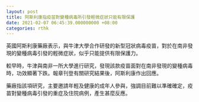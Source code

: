 ```yaml
---
layout: post
title: 阿斯利康指疫苗對變種病毒所引發輕微症狀只能有限保護
date: 2021-02-07 06:45:39.000000000 +08:00
categories: rthk
---
```


英國阿斯利康藥廠表示，與牛津大學合作研發的新型冠狀病毒疫苗，對於在南非發現的變種病毒引發的輕微症狀，似乎只能提供有限保護力。

較早時，牛津與南非一所大學進行研究，發現該款疫苗面對在南非發現的變種病毒時，功效顯著下跌。報章刊登有關研究結果後，阿斯利康作出回應。

藥廠指該項研究，主要邀請年輕及健康的成年人參與，強調目前難以準確確定，疫苗對變種病毒引發的重症及住院病例，產生甚麼反應。
